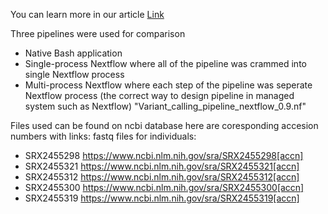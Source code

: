 You can learn more in our article [Link](https://academic.oup.com/nargab/article/6/2/lqae040/7659592 )

Three pipelines were used for comparison 
- Native Bash application
- Single-process Nextflow where all of the pipeline was crammed into single Nextflow process
- Multi-process Nextflow where each step of the pipeline was seperate Nextflow process (the correct way to design pipeline in managed system such as Nextflow) "Variant_calling_pipeline_nextflow_0.9.nf"

Files used can be found on ncbi database here are coresponding accesion numbers with links:
fastq files for individuals:
- SRX2455298  https://www.ncbi.nlm.nih.gov/sra/SRX2455298[accn]
- SRX2455321  https://www.ncbi.nlm.nih.gov/sra/SRX2455321[accn]
- SRX2455312  https://www.ncbi.nlm.nih.gov/sra/SRX2455312[accn]
- SRX2455300  https://www.ncbi.nlm.nih.gov/sra/SRX2455300[accn]
- SRX2455319  https://www.ncbi.nlm.nih.gov/sra/SRX2455319[accn]


